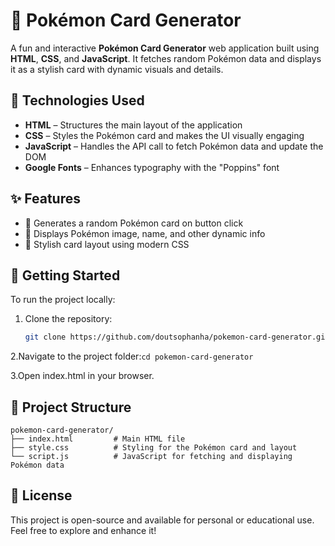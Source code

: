 # 🎴 Pokémon Card Generator

A fun and interactive **Pokémon Card Generator** web application built using **HTML**, **CSS**, and **JavaScript**. It fetches random Pokémon data and displays it as a stylish card with dynamic visuals and details.

## 🔧 Technologies Used

- **HTML** – Structures the main layout of the application  
- **CSS** – Styles the Pokémon card and makes the UI visually engaging  
- **JavaScript** – Handles the API call to fetch Pokémon data and update the DOM  
- **Google Fonts** – Enhances typography with the "Poppins" font  

## ✨ Features

- 🔄 Generates a random Pokémon card on button click  
- 📸 Displays Pokémon image, name, and other dynamic info  
- 🎨 Stylish card layout using modern CSS  

## 🚀 Getting Started

To run the project locally:

1. Clone the repository:
   ```bash
   git clone https://github.com/doutsophanha/pokemon-card-generator.git
2.Navigate to the project folder:`cd pokemon-card-generator`

3.Open index.html in your browser.

## 📁 Project Structure
```
pokemon-card-generator/
├── index.html         # Main HTML file
├── style.css          # Styling for the Pokémon card and layout
└── script.js          # JavaScript for fetching and displaying Pokémon data
```
## 📄 License
This project is open-source and available for personal or educational use. Feel free to explore and enhance it!

